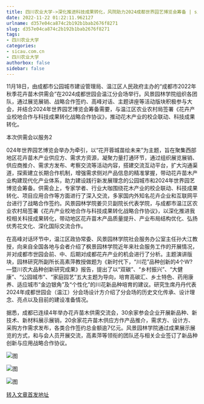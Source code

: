 ```yaml
---
title: 四川农业大学->深化推进科技成果转化，风院助力2024成都世界园艺博览会筹备 | sicau.com.cn
date: 2022-11-22 01:22:11.962127
urlname: d357e04ca874c2b192b1bab2676f8271
slug: d357e04ca874c2b192b1bab2676f8271
tags: 
- 四川农业大学
categories:
- sicau.com.cn
- 四川农业大学
authorbox: false
sidebar: false
---
```

11月18日，由成都市公园城市建设管理局、温江区人民政府主办的“成都市2022年秋季花卉苗木供需会”在2024成都世园会温江分会场举行。风景园林学院组织各团队，通过展览展销、战略合作签约、高峰对话、主题讲座等活动版块积极参与大会，并结合2024年世界园艺博览会筹备需要，与温江区农业农村局签署《花卉产业校地合作与科技成果转化战略合作协议》，推动花木产业的校企联动、科技成果转化。

本次供需会以服务2
<!--more-->
024年世界园艺博览会举办为牵引，以“花开蓉城苗绘未来”为主题，旨在聚集西部地区花卉苗木产业供应方、需求方资源，凝聚力量打通环节，通过组织展览展销、供应商推介、需求方发布、考察交流等活动内容，搭建交流互动平台，扩大沟通渠道，探索建立长期合作机制，增强需求侧对产品信息的精准掌握，带动花卉苗木产业构建现代化产业体系，助力建设践行新发展理念的公园城市和2024年世界园艺博览会筹备。供需会上，专家学者、行业大咖围绕花木产业的校企联动、科技成果转化、项目应用合作等方面进行了深入交流，多家国内外知名花卉企业和互联网平台进行了战略合作签约。风景园林学院姜贝贝副院长代表学院，与成都市温江区农业农村局签署《花卉产业校地合作与科技成果转化战略合作协议》，以深化推进我校相关科技成果转化，带动地区花卉苗木产品质量提升、产业布局结构优化、弘扬优秀花文化、深化国际交流合作。

在高峰对话环节中，温江区政协常委、风景园林学院社会服务办公室主任孙大江教授，向来自全国各地与会者介绍了枫景园林学院近年来社会服务工作的开展情况，并对成都市世园会前、中、后期对成都花卉产业的机会进行了分析。主题演讲版块，园林研究所副所长高素萍教授做题为《新时代下，“川花”品种创新的4个W?—暨川农大品种创新研究成果》报告，提出了以“双碳”、“乡村振兴”、“大健康”、“公园城市”、“家庭园艺”五大主题为导向，培育高碳汇、乡土特色、药用康养、适应城市“金边银角”及“个性化”的川花新品种培育的建议。研究生席丹丹代表2024年成都世园会（温江）分会场设计方介绍了分会场的历史文化传承、设计理念、亮点以及目前的建设准备情况。

据悉，成都已连续4年举办花卉苗木供需交流会，30余家参会企业开展新品种、新技术、新材料展示展销，20余家花卉苗木供应方作产品推介，需求方、设计方、采购方作需求发布，各类合作签约总金额逾7亿元。风景园林学院通过成果展示展览的方式，和与会人员开展交流，高素萍等领衔的团队还与相关企业签订了新品种创新与应用战略合作协议。

![图](https://news.sicau.edu.cn/__local/A/66/81/94CAF715996A0A4455D3867D8BE_B71A6013_1A5DCD.png)

![图](https://news.sicau.edu.cn/__local/E/EE/3D/93E7DA07F9478E0DA8E405FE3DA_6F74881E_1EA1F0.png)

![图](https://news.sicau.edu.cn/__local/0/67/B3/1F8C4604E0E0E1702B1FD5533F9_9726597E_14E4D4.png)

[转入文章首发地址](https://news.sicau.edu.cn/info/1078/70271.htm)